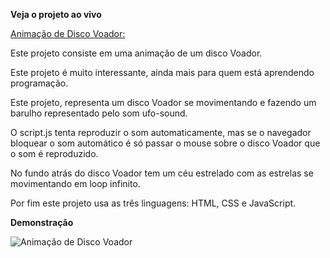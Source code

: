 **Veja o projeto ao vivo**

[Animação de Disco Voador:](https://ninja1375.github.io/Anima-o-de-Disco-Voador-/)


Este projeto consiste em uma animação de um disco Voador.

Este projeto é muito interessante, ainda mais para quem está aprendendo programação.

Este projeto, representa um disco Voador se movimentando e fazendo um barulho representado pelo som ufo-sound.

O script.js tenta reproduzir o som automaticamente, mas se o navegador bloquear o som automático é  só passar o mouse sobre o disco Voador que o som é  reproduzido.

No fundo atrás do disco Voador tem um  céu estrelado com as estrelas se movimentando em loop infinito.

Por fim este projeto usa as três linguagens: HTML,  CSS e JavaScript.

**Demonstração**

![Animação de Disco Voador](https://github.com/user-attachments/assets/ae12fb77-bc22-4f50-ace8-b6dd4e450684)

